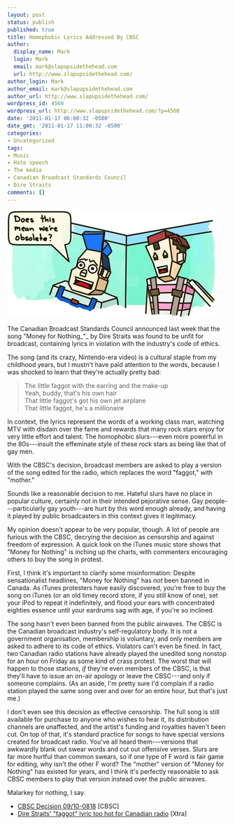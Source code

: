 ```yaml
---
layout: post
status: publish
published: true
title: Homophobic Lyrics Addressed By CBSC
author:
  display_name: Mark
  login: Mark
  email: mark@slapupsidethehead.com
  url: http://www.slapupsidethehead.com/
author_login: Mark
author_email: mark@slapupsidethehead.com
author_url: http://www.slapupsidethehead.com/
wordpress_id: 4560
wordpress_url: http://www.slapupsidethehead.com/?p=4560
date: '2011-01-17 06:00:32 -0500'
date_gmt: '2011-01-17 11:00:32 -0500'
categories:
- Uncategorized
tags:
- Music
- Hate speech
- The media
- Canadian Broadcast Standards Council
- Dire Straits
comments: []
---
```

![Characters from the Dire Straits Video wonder aloud if they've been deemed obsolete.](/wp-content/media/2011/01/dire-straits-robots.jpg "Ah, the 80s.")

The Canadian Broadcast Standards Council announced last week that the song "Money for Nothing_"_ by Dire Straits was found to be unfit for broadcast, containing lyrics in violation with the industry's code of ethics.

The song (and its crazy, Nintendo-era video) is a cultural staple from my childhood years, but I mustn't have paid attention to the words, because I was shocked to learn that they're actually pretty bad:

> The little faggot with the earring and the make-up  
> Yeah, buddy, that's his own hair  
> That little faggot's got his own jet airplane  
> That little faggot, he's a millionaire

In context, the lyrics represent the words of a working class man, watching MTV with disdain over the fame and rewards that many rock stars enjoy for very little effort and talent. The homophobic slurs---even more powerful in the 80s---insult the effeminate style of these rock stars as being like that of gay men.

With the CBSC's decision, broadcast members are asked to play a version of the song edited for the radio, which replaces the word "faggot," with "mother."

Sounds like a reasonable decision to me. Hateful slurs have no place in popular culture, certainly not in their intended pejorative sense. Gay people---particularly gay youth---are hurt by this word enough already, and having it played by public broadcasters in this context gives it legitimacy.

My opinion doesn't appear to be very popular, though. A lot of people are furious with the CBSC, decrying the decision as censorship and against freedom of expression. A quick look on the  iTunes music store shows that "Money for Nothing" is inching up the charts, with commenters encouraging others to buy the song in protest.

First, I think it's important to clarify some misinformation: Despite sensationalist headlines, "Money for Nothing" has _not_ been banned in Canada. As iTunes protesters have easily discovered, you're free to buy the song on iTunes (or an old timey record store, if you still know of one), set your iPod to repeat it indefinitely, and flood your ears with concentrated eighties essence until your eardrums sag with age, if you're so inclined.

The song hasn't even been banned from the public airwaves. The CBSC is the Canadian broadcast industry's self-regulatory body. It is not a government organisation, membership is voluntary, and only members are asked to adhere to its code of ethics. Violators can't even be fined. In fact, two Canadian radio stations have already played the unedited song nonstop for an hour on Friday as some kind of crass protest. The worst that will happen to those stations, _if_ they're even members of the CBSC, is that they'll have to issue an on-air apology or leave the CBSC---and only if someone complains. (As an aside, I'm pretty sure I'd complain if a radio station played the same song over and over for an entire hour, but that's just me.)

I don't even see this decision as effective censorship. The full song is still available for purchase to anyone who wishes to hear it, its distribution channels are unaffected, and the artist's funding and royalties haven't been cut. On top of that, it's standard practice for songs to have special versions created for broadcast radio. You've all heard them---versions that awkwardly blank out swear words and cut out offensive verses. Slurs are far more hurtful than common swears, so if one type of F word is fair game for editing, why isn't the other F word? The "mother" version of "Money for Nothing" has existed for years, and I think it's perfectly reasonable to ask CBSC members to play that version instead over the public airwaves.

Malarkey for nothing, I say.

- [CBSC Decision 09/10-0818](http://www.cbsc.ca/english/decisions/2011/110112.php) [CBSC]
- [Dire Straits' "faggot" lyric too hot for Canadian radio](http://www.xtra.ca/public/National/Dire_Straits_faggot_lyric_too_hot_for_Canadian_radio-9650.aspx) [Xtra]
